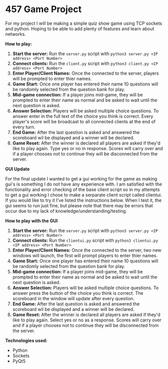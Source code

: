 # 457 Game Project

For my project I will be making a simple quiz show game using TCP sockets and python. Hoping to be able to add plenty of features and learn about networks.

**How to play:**
1. **Start the server:** Run the `server.py` script with `python3 server.py <IP address> <Port Number>`
2. **Connect clients:** Run the `client.py` script with `python3 client.py <IP address> <Port Number>`
3. **Enter Player/Client Names:** Once the connected to the server, players will be prompted to enter thier names.
4. **Game Start:** Once one player has entered their name 10 questions will be randomly selected from the question bank for play.
5. **Mid-game connection:** If a player joins mid-game, they will be prompted to enter their name as normal and be asked to wait until the next question is asked.
6. **Answer Selection:** Players will be asked multiple choice questions. To answer enter in the full text of the choice you think is correct. Every player's score will be broadcast to all connected clients at the end of every turn.
7. **End Game:** After the last question is asked and answered the scoreboard wil be displayed and a winner will be declared. 
8. **Game Reset:** After the winner is declared all players are asked if they'd like to play again. Type yes or no in response. Scores will carry over and if a player chooses not to continue they will be disconnected from the server. 
 

**GUI Update**

For the final update I wanted to get a gui working for the game as making gui's is something I do not have any experience with. 
I am satisfied with the functionality and error checking of the base client script so in my attempts to get a gui working I chose to make a serparate client script 
called clientui. If you would like to try it I've listed the instructions below. When I test it, the gui seems to run just fine, but please note that there may 
be errors that occur due to my lack of knowledge/understanding/testing.

**How to play with the GUI**
1. **Start the server:** Run the `server.py` script with `python3 server.py <IP address> <Port Number>`
2. **Connect clients:** Run the `clientui.py` script with `python3 clientui.py <IP address> <Port Number>`
3. **Enter Player/Client Names:** Once the connected to the server, two new windows will launch, the first will prompt players to enter thier names.
4. **Game Start:** Once one player has entered their name 10 questions will be randomly selected from the question bank for play.
5. **Mid-game connection:** If a player joins mid-game, they will be prompted to enter their name as normal and be asked to wait until the next question is asked.
6. **Answer Selection:** Players will be asked multiple choice questions. To answer press the button of the choice you think is correct. The scoreboard in the window will update after every question.
7. **End Game:** After the last question is asked and answered the scoreboard wil be displayed and a winner will be declared. 
8. **Game Reset:** After the winner is declared all players are asked if they'd like to play again. Select yes or no as a response. Scores will carry over and if a player chooses not to continue they will be disconnected from the server. 

**Technologies used:**
* Python
* Sockets
* PyQt5
